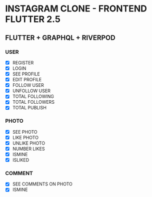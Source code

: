 # INSTAGRAM CLONE - FRONTEND FLUTTER 2.5
## FLUTTER + GRAPHQL + RIVERPOD

### USER
- [x] REGISTER
- [x] LOGIN
- [x] SEE PROFILE
- [x] EDIT PROFILE
- [x] FOLLOW USER
- [x] UNFOLLOW USER
- [x] TOTAL FOLLOWING
- [x] TOTAL FOLLOWERS
- [x] TOTAL PUBLISH

### PHOTO
- [x] SEE PHOTO
- [x] LIKE PHOTO
- [x] UNLIKE PHOTO
- [x] NUMBER LIKES
- [x] ISMINE
- [x] ISLIKED

### COMMENT
- [x] SEE COMMENTS ON PHOTO
- [x] ISMINE

